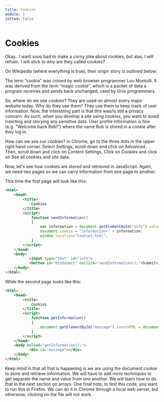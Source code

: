 ```yaml
---
title: Cookies
module: 5
jotted: false
---
```


# Cookies

Okay.. I want sooo bad to make a corny joke about cookies, but alas, I will refrain.  I will stick to why are they called cookies?

On Wikipedia (where everything is true), their origin story is outlined below:

The term "cookie" was coined by web browser programmer Lou Montulli. It was derived from the term "magic cookie", which is a packet of data a program receives and sends back unchanged, used by Unix programmers.

So, where do we see cookies?  They are used on almost every major website today.  Why do they use them?  They use them to keep track of user information.  Now, the interesting part is that this was/is still a privacy concern.  As such, when you develop a site using cookies, you want to avoid inserting and storying any sensitive data.  User profile information is fine (e.g. "Welcome back Bob!") where the name Bob is stored in a cookie after they log in.

How can we see our cookies?  In Chrome, go to the three dots in the upper right hand corner. Select Settings, scroll down and click on Advanced.  Then, scroll down and click on Content Settings.  Click on Cookies and click on See all cookies and site data.

Now, let's see how cookies are stored and retrieved in JavaScript.  Again, we need two pages so we can carry information from one page to another.

This time the first page will look like this:

```html
<html>
    <head>
        <title>
            Cookies
        </title>
        <script>
            function sendInformation()
            {
                var information = document.getElementById("info").value;
                document.cookie = "information=" + information;
                window.location="Cookie2.html";
            }
        </script>
    </head>
    <body>
           <input type="text" id="info">
           <button id="btnSubmit" onclick="sendInformation();">Submit</button>  
    </body>
</html>
```

While the second page looks like this:

```html
<html>
    <head>
        <title>
            Cookies
        </title>
        <script>
            function getInformation()
            {
                document.getElementById("message").innerHTML = document.cookie;
            }
        </script>
    </head>
    <body onload="getInformation();">
           <div id="message"></div>
    </body>
</html>
```

Keep mind in that all that is happening is we are using the document.cookie to store and retrieve information. We will have to add more techniques to get separate the name and value from one another.  We will learn how to do that in the next section on arrays.  One final note, to test this code, you want to run this in Firefox.  We can do it in Chrome through a local web server, but otherwise, clicking on the file will not work.

